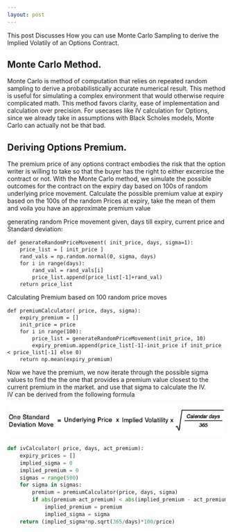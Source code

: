 ```yaml
---
layout: post
---
```


This post Discusses How you can use Monte Carlo Sampling to derive the Implied Volatily of an Options Contract.

## Monte Carlo Method.

Monte Carlo is method of computation that relies on repeated random sampling to derive a probabilistically accurate numerical result.
This method is useful for simulating a complex environment that would otherwise require complicated math.
This method favors clarity, ease of implementation and calculation over precision.
For usecases like IV calculation for Options, since we already take in assumptions with Black Scholes models, Monte Carlo can actually not be that bad.

## Deriving Options Premium.

The premium price of any options contract embodies the risk that the option writer is willing to take so that the buyer has the right to either excercise the contract or not.
With the Monte Carlo method, we simulate the possible outcomes for the contract on the expiry day based on 100s of random underlying price movement.
Calculate the possible premium value at expiry based on the 100s of the random Prices at expiry, take the mean of them and voila you have an approximate premium value

generating random Price movement given, days till expiry, current price and Standard deviation:

```
def generateRandomPriceMovement( init_price, days, sigma=1):
    price_list = [ init_price ]
    rand_vals = np.random.normal(0, sigma, days)
    for i in range(days):
        rand_val = rand_vals[i]
        price_list.append(price_list[-1]+rand_val)
    return price_list
```

Calculating Premium based on 100 random price moves

```
def premiumCalculator( price, days, sigma):
    expiry_premium = []
    init_price = price
    for i in range(100):
        price_list = generateRandomPriceMovement(init_price, 10)
        expiry_premium.append(price_list[-1]-init_price if init_price < price_list[-1] else 0)
    return np.mean(expiry_premium)
```

Now we have the premium, we now iterate through the possible sigma values to find the the one that provides a premium value closest to the current premium in the market.
and use that sigma to  calculate the IV.  
IV can be derived from the following formula

![std to iv](https://raw.githubusercontent.com/opmashin/Oll_Korrect/master/images/std_to_iv.png)

```python
def ivCalculator( price, days, act_premium):
    expiry_prices = []
    implied_sigma = 0
    implied_premium = 0
    sigmas = range(500)
    for sigma in sigmas:
        premium = premiumCalculator(price, days, sigma)
        if abs(premium-act_premium) < abs(implied_premium - act_premium):
            implied_premium = premium
            implied_sigma = sigma
    return (implied_sigma*np.sqrt(365/days)*100/price)
```

